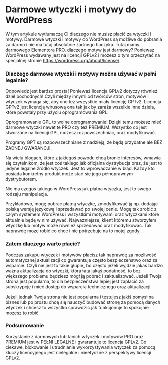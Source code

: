 # Darmowe wtyczki i motywy do WordPress

W tym artykule wytłumaczę Ci dlaczego nie musisz płacić za wtyczki i motywy. Darmowe wtyczki i motywy do WordPress są możliwe do pobrania za darmo i nie ma tutaj absolutnie żadnego haczyka. Tutaj mamy darmowego Elementora PRO, dlaczego motyw jest darmowy? Ponieważ WordPress wydawany jest na licencji GPLv2 i możesz o tym przeczytać na specjalnej stronie https://wordpress.org/about/license/

### Dlaczego darmowe wtyczki i motywy można używać w pełni legalnie?
Odpowiedź jest bardzo prosta! Ponieważ licencja GPLv2 dotyczy również dzieł pochodnych! Czyli między innymi od twórców stron, motywów i wtyczek wymaga się, aby one też wszystkie miały licencję GPTv2. Licencja GPTv2 jest licencją wirusową ona tak jak by zaraża wszelkie inne dzieła, które powstały przy użyciu oprogramowania GPL.

Oprogramowanie GPL to wolne oprogramowanie! Dzięki temu możesz mieć darmowe wtyczki nawet te PRO czy też PREMIUM. Wszystko co jest stworzone na licencji GPL możesz rozpowszechniać, oraz modyfikować.

Programy GPT są rozpowszechniane z nadzieją, że będą przydatne ale BEZ ŻADNEJ GWARANCJI.

Na wielu blogach, które z jakiegoś powodu chcą bronić interesów, wmawia się czytelnikom, że jest coś takiego jak oficjalna dystrybucja oraz, że jest to jedyne legalne źródło wtyczek. Jest to wprowadzanie w błąd. Każdy kto posiada konkretny produkt może stać się jego pełnoprawnym dystrybutorem.

Nie ma czegoś takiego w WordPress jak płatna wtyczka, jest to swego rodzaju manipulacja.

Przykładowo, mogę pobrać płatną wtyczkę, zmodyfikować ją np. dodając polską wersję językową i sprzedawać po swojej cenie. Mogę tak zrobić z całym systemem WordPress i wszystkimi motywami oraz wtyczkami które aktualnie będę w nim używać. Najważniejsze, klient któremu stworzyłem wtyczkę lub motyw może również sprzedawać oraz modyfikować. Tak naprawdę może robić co chce i nie potrzebuje na to mojej zgody.

### Zatem dlaczego warto płacić?
Podczas zakupu wtyczek i motywów płacisz tak naprawdę za możliwość automatycznej aktualizacji co gwarantuje często bezpieczeństwo oraz za wsparcie. Czyli nie jest to takie głupie, bo często jeżeli wyjdzie jakaś bardzo ważna aktualizacja do wtyczki, która łata jakąś podatność, to bez większego problemu będziesz mógł ją pobrać i zaktualizować. Jeżeli Twoja strona jest popularna, to dla bezpieczeństwa lepiej jest zapłacić za subskrypcję i mieć dostęp do wsparcia technicznego oraz aktualizacji.

Jeżeli jednak Twoja strona nie jest popularna i testujesz jakiś pomysł na biznes lub po prostu chcę się nauczyć budować stronę za pomocą danych wtyczek i chcesz to wszystko sprawdzić jak funkcjonuje to spokojnie możesz to robić.

### Podsumowanie
Korzystanie z darmowych lub tanich wtyczek i motywów PRO oraz PREMIUM jest w PEŁNI LEGALNE i gwarantuje to licencja GPLv2. Co ciekawe, blokowanie i utrudnianie wykorzystywania wtyczek za pomocą kluczy licencyjnego jest nielegalne i nieetyczne z perspektywy licencji GPLv2.